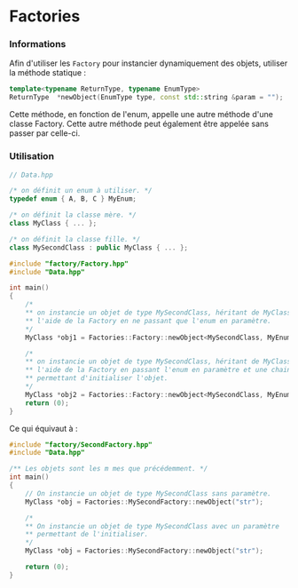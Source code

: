 Factories
========

### Informations

Afin d'utiliser les `Factory` pour instancier dynamiquement des objets, utiliser la méthode statique :
```c++
template<typename ReturnType, typename EnumType>
ReturnType	*newObject(EnumType type, const std::string &param = "");
```

Cette méthode, en fonction de l'enum, appelle une autre méthode d'une classe Factory. Cette autre méthode peut également être appelée sans passer par celle-ci.

### Utilisation

```c++
// Data.hpp

/* on définit un enum à utiliser. */
typedef enum { A, B, C } MyEnum;

/* on définit la classe mère. */
class MyClass { ... };

/* on définit la classe fille. */
class MySecondClass : public MyClass { ... };
```

```c++
#include "factory/Factory.hpp"
#include "Data.hpp"

int main()
{
	/*
    ** on instancie un objet de type MySecondClass, héritant de MyClass à
	** l'aide de la Factory en ne passant que l'enum en paramètre.
    */
	MyClass *obj1 = Factories::Factory::newObject<MySecondClass, MyEnum>(B);

	/*
    ** on instancie un objet de type MySecondClass, héritant de MyClass à
	** l'aide de la Factory en passant l'enum en paramètre et une chaine
	** permettant d'initialiser l'objet.
    */
	MyClass *obj2 = Factories::Factory::newObject<MySecondClass, MyEnum>(B, "str");
	return (0);
}

```
Ce qui équivaut à :
```c++
#include "factory/SecondFactory.hpp"
#include "Data.hpp"

/** Les objets sont les m mes que précédemment. */
int main()
{
	// On instancie un objet de type MySecondClass sans paramètre.
	MyClass *obj = Factories::MySecondFactory::newObject("str");

	/*
    ** On instancie un objet de type MySecondClass avec un paramètre
	** permettant de l'initialiser.
    */
    MyClass *obj = Factories::MySecondFactory::newObject("str");

	return (0);
}
```
